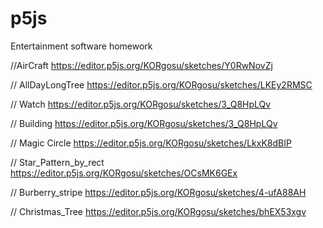 # p5js

Entertainment software homework

//AirCraft
https://editor.p5js.org/KORgosu/sketches/Y0RwNovZj

// AllDayLongTree
https://editor.p5js.org/KORgosu/sketches/LKEy2RMSC

// Watch
https://editor.p5js.org/KORgosu/sketches/3_Q8HpLQv

// Building
https://editor.p5js.org/KORgosu/sketches/3_Q8HpLQv

// Magic Circle
https://editor.p5js.org/KORgosu/sketches/LkxK8dBIP

// Star_Pattern_by_rect
https://editor.p5js.org/KORgosu/sketches/OCsMK6GEx

// Burberry_stripe
https://editor.p5js.org/KORgosu/sketches/4-ufA88AH

// Christmas_Tree
https://editor.p5js.org/KORgosu/sketches/bhEX53xgv
